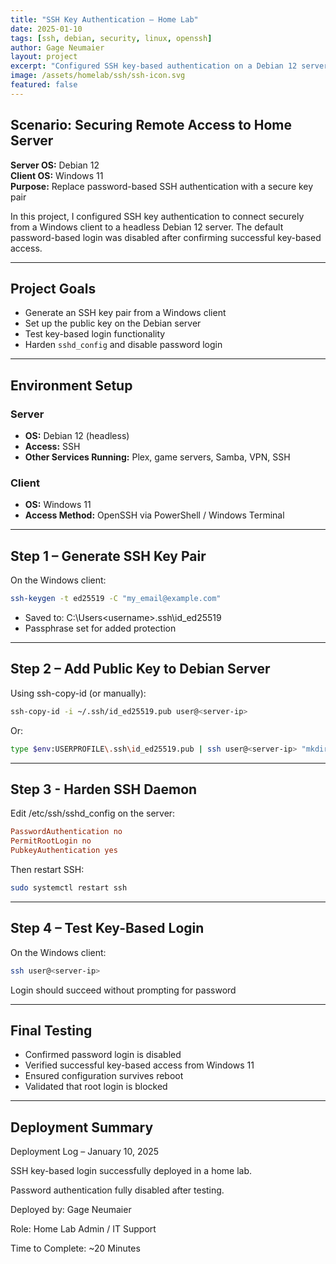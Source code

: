 ```yaml
---
title: "SSH Key Authentication – Home Lab"
date: 2025-01-10
tags: [ssh, debian, security, linux, openssh]
author: Gage Neumaier
layout: project
excerpt: "Configured SSH key-based authentication on a Debian 12 server to enhance remote access security from a Windows client. Password login was disabled after successful setup."
image: /assets/homelab/ssh/ssh-icon.svg
featured: false
---
```


## Scenario: Securing Remote Access to Home Server

**Server OS:** Debian 12  
**Client OS:** Windows 11  
**Purpose:** Replace password-based SSH authentication with a secure key pair

In this project, I configured SSH key authentication to connect securely from a Windows client to a headless Debian 12 server. The default password-based login was disabled after confirming successful key-based access.

---

## Project Goals

- Generate an SSH key pair from a Windows client
- Set up the public key on the Debian server
- Test key-based login functionality
- Harden `sshd_config` and disable password login

---

## Environment Setup

### Server

- **OS:** Debian 12 (headless)
- **Access:** SSH
- **Other Services Running:** Plex, game servers, Samba, VPN, SSH

### Client

- **OS:** Windows 11
- **Access Method:** OpenSSH via PowerShell / Windows Terminal

---

## Step 1 – Generate SSH Key Pair

On the Windows client:

```bash
ssh-keygen -t ed25519 -C "my_email@example.com"
```
- Saved to: C:\Users\<username>\.ssh\id_ed25519
- Passphrase set for added protection

---

## Step 2 – Add Public Key to Debian Server

Using ssh-copy-id (or manually):

```bash
ssh-copy-id -i ~/.ssh/id_ed25519.pub user@<server-ip>
```
Or:
```bash
type $env:USERPROFILE\.ssh\id_ed25519.pub | ssh user@<server-ip> "mkdir -p ~/.ssh && cat >> ~/.ssh/authorized_keys"
```

---

## Step 3 - Harden SSH Daemon

Edit /etc/ssh/sshd_config on the server:
```conf
PasswordAuthentication no
PermitRootLogin no
PubkeyAuthentication yes
```
Then restart SSH:
```bash
sudo systemctl restart ssh
```

---

## Step 4 – Test Key-Based Login

On the Windows client:
```bash
ssh user@<server-ip>
```
Login should succeed without prompting for password

---


## Final Testing
- Confirmed password login is disabled
- Verified successful key-based access from Windows 11
- Ensured configuration survives reboot
- Validated that root login is blocked

---

## Deployment Summary
Deployment Log – January 10, 2025

SSH key-based login successfully deployed in a home lab.

Password authentication fully disabled after testing.

Deployed by: Gage Neumaier

Role: Home Lab Admin / IT Support

Time to Complete: ~20 Minutes


